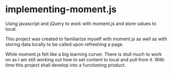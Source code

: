 # implementing-moment.js
Using javascript and jQuery to work with moment.js and store values to local.

This project was created to familiarize myself with moment.js as well as with storing data locally to be called upon refreshing a page.

While moment.js felt like a big learning curver. There is stull much to work on as I am still working out how to set content to local and pull from it. With time this project shall develop into a functioning product. 
